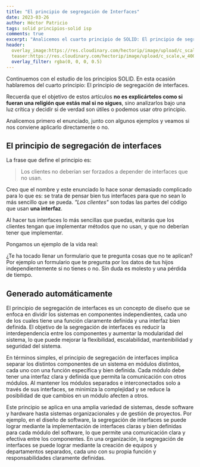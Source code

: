 ```yaml
---
title: "El principio de segregación de Interfaces"
date: 2023-03-26
author: Héctor Patricio
tags: solid principios-solid isp
comments: true
excerpt: "Analicemos el cuarto principio de SOLID: El principio de segregación de interfaces, y veamos qué tanto vale la pena tenerlo en cuenta en nuetros desarrollos."
header:
  overlay_image:https://res.cloudinary.com/hectorip/image/upload/c_scale,w_1200/v1669958588/3018709125_star_explosion_Highly_detailed__surrealism__trending_on_art_station__triadic_color_scheme__smooth__sharp_focus__matte__elegant__the_most_beautiful_image_ever_seen__illustration__digital_paint__dark__gloomy__octane_render__8k__4k__aexjen.png
  teaser:https://res.cloudinary.com/hectorip/image/upload/c_scale,w_400/v1669958588/3018709125_star_explosion_Highly_detailed__surrealism__trending_on_art_station__triadic_color_scheme__smooth__sharp_focus__matte__elegant__the_most_beautiful_image_ever_seen__illustration__digital_paint__dark__gloomy__octane_render__8k__4k__aexjen.png
  overlay_filter: rgba(0, 0, 0, 0.5)
---
```


Continuemos con el estudio de los principios SOLID. En esta ocasión hablaremos del cuarto principio: El principio de segregación de interfaces.

Recuerda que el objetivo de estos artículos **no es explicártelos como si fueran una religión que estás mal si no sigues**, sino analizarlos bajo una luz crítica y decidir si de verdad son útiles o podemos usar otro principio.

Analicemos primero el enunciado, junto con algunos ejemplos y veamos si nos conviene aplicarlo directamente o no.

## El principio de segregación de interfaces

La frase que define el principio es:

> Los clientes no deberían ser forzados a depender de interfaces que no usan.

Creo que el nombre y este enunciado lo hace sonar demasiado complicado para lo que es: se trata de pensar bien tus interfaces para que no sean lo más sencillo que se pueda. _"Los clientes"_ son todas las partes del código que usan **una interfaz**.

Al hacer tus interfaces lo más sencillas que puedas, evitarás que los clientes tengan que implementar métodos que no usan, y que no deberían tener que implementar.

Pongamos un ejemplo de la vida real:

¿Te ha tocado llenar un formulario que te pregunta cosas que no te aplican? Por ejemplo un formulario que te pregunta por los datos de tus hijos independientemente si no tienes o no. Sin duda es molesto y una pérdida de tiempo.
## Generado automáticamente

El principio de segregación de interfaces es un concepto de diseño que se enfoca en dividir los sistemas en componentes independientes, cada uno de los cuales tiene una función claramente definida y una interfaz bien definida. El objetivo de la segregación de interfaces es reducir la interdependencia entre los componentes y aumentar la modularidad del sistema, lo que puede mejorar la flexibilidad, escalabilidad, mantenibilidad y seguridad del sistema.

En términos simples, el principio de segregación de interfaces implica separar los distintos componentes de un sistema en módulos distintos, cada uno con una función específica y bien definida. Cada módulo debe tener una interfaz clara y definida que permita la comunicación con otros módulos. Al mantener los módulos separados e interconectados solo a través de sus interfaces, se minimiza la complejidad y se reduce la posibilidad de que cambios en un módulo afecten a otros.

Este principio se aplica en una amplia variedad de sistemas, desde software y hardware hasta sistemas organizacionales y de gestión de proyectos. Por ejemplo, en el diseño de software, la segregación de interfaces se puede lograr mediante la implementación de interfaces claras y bien definidas para cada módulo del software, lo que permite una comunicación clara y efectiva entre los componentes. En una organización, la segregación de interfaces se puede lograr mediante la creación de equipos y departamentos separados, cada uno con su propia función y responsabilidades claramente definidas.